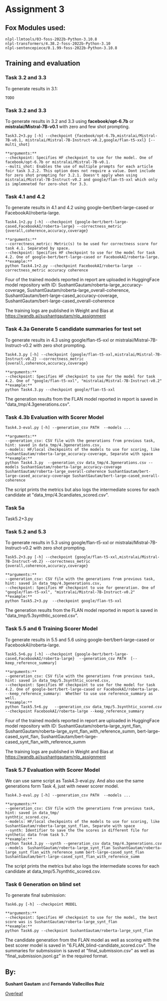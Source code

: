 # Assignment 3
## Fox Modules used:
```
nlpl-llmtools/03-foss-2022b-Python-3.10.8
nlpl-transformers/4.38.2-foss-2022b-Python-3.10
nlpl-sentencepiece/0.1.99-foss-2022b-Python-3.10.8
```

## Training and evaluation
### Task 3.2 and 3.3
To generate results in 3.1:
```
TODO
```

### Task 3.2 and 3.3
To generate results in 3.2 and 3.3 using **facebook/opt-6.7b** or **mistralai/Mistral-7B-v0.1** with zero and few shot prompting.

```
Task3.2+3.py [-h] --checkpoint {facebook/opt-6.7b,mistralai/Mistral-7B-v0.1, mistralai/Mistral-7B-Instruct-v0.2,google/flan-t5-xxl} [--multi_shot]

**arguments:**
--checkpoint: Specifies HF checkpoint to use for the model. One of facebook/opt-6.7b or mistralai/Mistral-7B-v0.1.
--multi_shot: Enables the use of multiple prompts for each article foir task 3.2.2. This option does not require a value. Dont include for zero shot prompting for 3.2.1. Doesn't apply when using mistralai/Mistral-7B-Instruct-v0.2 and google/flan-t5-xxl which only is implemneted for zero-shot for 3.3.
```

### Task 4.1 and 4.2
To generate results in 4.1 and 4.2 using google-bert/bert-large-cased or FacebookAI/roberta-large.

```
Task4.1+2.py [-h] --checkpoint {google-bert/bert-large-cased,FacebookAI/roberta-large} --correctness_metric {overall,coherence,accuracy,coverage}

**arguments:**
--correctness_metric: Metric(s) to be used for correctness score for task 4.1. Separated by space. 
--checkpoint: Specifies HF checkpoint to use for the model for task 4.2. One of google-bert/bert-large-cased or FacebookAI/roberta-large.
**example:**
python Task4.1+2.py --checkpoint FacebookAI/roberta-large  --correctness_metric accuracy coherence
```
Four of the trained models reported in report are uploaded in HuggingFace model repository with ID: SushantGautam/roberta-large_accuracy-coverage, SushantGautam/roberta-large_overall-coherence, SushantGautam/bert-large-cased_accuracy-coverage, SushantGautam/bert-large-cased_overall-coherence

 The training logs are published in Weight and Bias at https://wandb.ai/sushantgautam/nlp_assignment

### Task 4.3a Generate 5 candidate summaries for test set 
To generate results in 4.3 using google/flan-t5-xxl or mistralai/Mistral-7B-Instruct-v0.2 with zero shot prompting.

```
Task4.3.py [-h] --checkpoint {google/flan-t5-xxl,mistralai/Mistral-7B-Instruct-v0.2} --correctness_metric {overall,coherence,accuracy,coverage}

**arguments:**
--checkpoint: Specifies HF checkpoint to use for the model for task 4.2. One of "google/flan-t5-xxl", "mistralai/Mistral-7B-Instruct-v0.2"
**example:**
python Task4.3.py --checkpoint google/flan-t5-xxl
```
The generation results from the FLAN model reported in report is saved in "data_tmp/4.3generations.csv".

### Task 4.3b Evaluation with Scorer Model

```
Task4.3-eval.py [-h] --generation_csv PATH  --models ...

**arguments:**
--generation_csv: CSV file with the generations from previous task, hint: saved in data_tmp/4.3generations.csv, 
--models: HF/local checkpoints of the models to use for scoring, like SushantGautam/roberta-large_accuracy-coverage, Separate with space
**example:**
python Task4.3.py  --generation_csv data_tmp/4.3generations.csv --models SushantGautam/roberta-large_accuracy-coverage SushantGautam/roberta-large_overall-coherence SushantGautam/bert-large-cased_accuracy-coverage SushantGautam/bert-large-cased_overall-coherence
```
The script prints the metrics but also logs the intermediate scores for each candidate at "data_tmp/4.3candiates_scored.csv". 


### Task 5a
Task5.2+3.py

### Task 5.2 and 5.3
To generate results in 5.3 using google/flan-t5-xxl or mistralai/Mistral-7B-Instruct-v0.2 with zero shot prompting.

```
Task5.2+3.py [-h] --checkpoint {google/flan-t5-xxl,mistralai/Mistral-7B-Instruct-v0.2} --correctness_metric {overall,coherence,accuracy,coverage}

**arguments:**
--generation_csv: CSV file with the generations from previous task, hint: saved in data_tmp/4.3generations.csv, 
--checkpoint: Specifies HF checkpoint to use for generation. One of "google/flan-t5-xxl", "mistralai/Mistral-7B-Instruct-v0.2"
**example:**
python Task5.2+3.py  --checkpoint google/flan-t5-xxl
```
The generation results from the FLAN model reported in report is saved in "data_tmp/5.3synthtic_scored.csv".

### Task 5.5 and 6 Training Scorer Model
To generate results in 5.5 and 5.6 using google-bert/bert-large-cased or FacebookAI/roberta-large.


```
Task5.5+6.py [-h] --checkpoint {google-bert/bert-large-cased,FacebookAI/roberta-large}  --generation_csv PATH  [--keep_reference_summary]

**arguments:**
--generation_csv: CSV file with the generations from previous task, hint: saved in data_tmp/5.3synthtic_scored.csv, 
--checkpoint: Specifies HF checkpoint to use for the model for task 4.2. One of google-bert/bert-large-cased or FacebookAI/roberta-large.
--keep_reference_summary:  Whether to use use reference_summary as well.
**example:**
python Task5.5+6.py   --generation_csv data_tmp/5.3synthtic_scored.csv --checkpoint FacebookAI/roberta-large --keep_reference_summary
```
Four of the trained models reported in report are uploaded in HuggingFace model repository with ID: SushantGautam/roberta-large_synt_flan, 
SushantGautam/roberta-large_synt_flan_with_reference_summ, bert-large-cased_synt_flan, SushantGautam/bert-large-cased_synt_flan_with_reference_summ

 The training logs are published in Weight and Bias at https://wandb.ai/sushantgautam/nlp_assignment
 
### Task 5.7 Evaluation with Scorer Model
We can use same script as Task4.3-eval.py. And also use the same generations form Task 4, just with newer scorer model.
```
Task4.3-eval.py [-h] --generation_csv PATH  --models ...

**arguments:**
--generation_csv: CSV file with the generations from previous task, hint: saved in data_tmp/
synthtic_scored.csv, 
--models: HF/local checkpoints of the models to use for scoring, like SushantGautam/roberta-large_synt_flan, Separate with space
--synth: Identifier to save the the scores in different file for synthetic data from task 5.7
**example:**
python Task4.3.py --synth --generation_csv data_tmp/4.3generations.csv --models  SushantGautam/roberta-large_synt_flan SushantGautam/roberta-large_synt_flan_with_reference_summ bert-large-cased_synt_flan SushantGautam/bert-large-cased_synt_flan_with_reference_summ
```
The script prints the metrics but also logs the intermediate scores for each candidate at data_tmp/5.7synthtic_scored.csv. 



### Task 6 Generation on blind set 
To generate final submission:

```
Task6.py [-h] --checkpoint MODEL

**arguments:**
--checkpoint: Specifies HF checkpoint to use for the model, the best score was is SushantGautam/roberta-large_synt_flan
**example:**
python Task6.py --checkpoint SushantGautam/roberta-large_synt_flan
```

The candidate generation from the FLAN model as well as scoring with the best scorer model is saved in "6.FLAN_blind-candidate_scored.csv".
The summaries for submsission is saved at "final_submission.csv" as well as "final_submission.jsonl.gz" in the required format. 


## By:
**Sushant Gautam** and **Fernando Vallecillos Ruiz**


[Overleaf](https://www.overleaf.com/read/shpppdjvstgz#04eec5)
